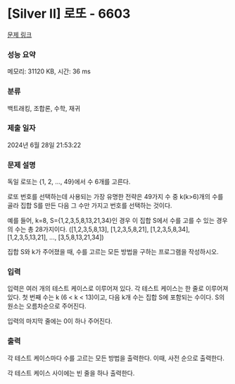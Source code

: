 # [Silver II] 로또 - 6603 

[문제 링크](https://www.acmicpc.net/problem/6603) 

### 성능 요약

메모리: 31120 KB, 시간: 36 ms

### 분류

백트래킹, 조합론, 수학, 재귀

### 제출 일자

2024년 6월 28일 21:53:22

### 문제 설명

<p>독일 로또는 {1, 2, ..., 49}에서 수 6개를 고른다.</p>

<p>로또 번호를 선택하는데 사용되는 가장 유명한 전략은 49가지 수 중 k(k>6)개의 수를 골라 집합 S를 만든 다음 그 수만 가지고 번호를 선택하는 것이다.</p>

<p>예를 들어, k=8, S={1,2,3,5,8,13,21,34}인 경우 이 집합 S에서 수를 고를 수 있는 경우의 수는 총 28가지이다. ([1,2,3,5,8,13], [1,2,3,5,8,21], [1,2,3,5,8,34], [1,2,3,5,13,21], ..., [3,5,8,13,21,34])</p>

<p>집합 S와 k가 주어졌을 때, 수를 고르는 모든 방법을 구하는 프로그램을 작성하시오.</p>

### 입력 

 <p>입력은 여러 개의 테스트 케이스로 이루어져 있다. 각 테스트 케이스는 한 줄로 이루어져 있다. 첫 번째 수는 k (6 < k < 13)이고, 다음 k개 수는 집합 S에 포함되는 수이다. S의 원소는 오름차순으로 주어진다.</p>

<p>입력의 마지막 줄에는 0이 하나 주어진다. </p>

### 출력 

 <p>각 테스트 케이스마다 수를 고르는 모든 방법을 출력한다. 이때, 사전 순으로 출력한다.</p>

<p>각 테스트 케이스 사이에는 빈 줄을 하나 출력한다.</p>

